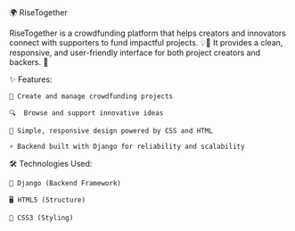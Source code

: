 🌍 RiseTogether

RiseTogether is a crowdfunding platform that helps creators and innovators connect with supporters to fund impactful projects. 💡🤝
It provides a clean, responsive, and user-friendly interface for both project creators and backers. 🎯

✨ Features:

    📌 Create and manage crowdfunding projects

    🔍  Browse and support innovative ideas

    🎨 Simple, responsive design powered by CSS and HTML

    ⚡ Backend built with Django for reliability and scalability

🛠️ Technologies Used:

    🐍 Django (Backend Framework)

    🖥️ HTML5 (Structure)

    🎨 CSS3 (Styling)
